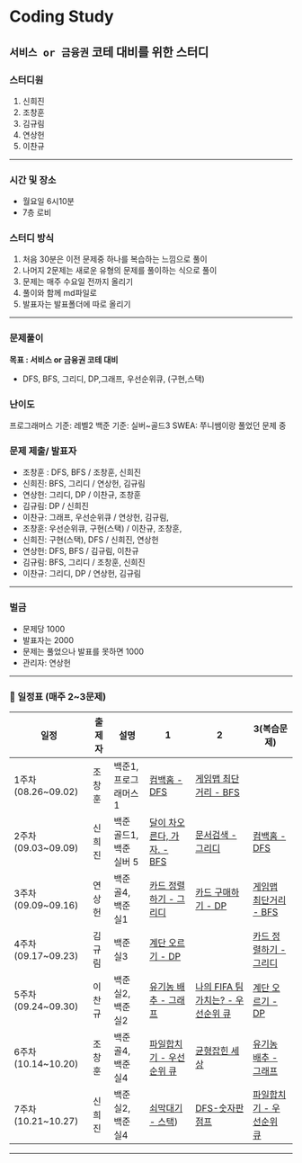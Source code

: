 # Coding Study
`서비스 or 금융권` 코테 대비를 위한 스터디
---

### 스터디원
1. 신희진
2. 조창훈
3. 김규림
4. 연상헌
5. 이찬규
---   

### 시간 및 장소
- 월요일 6시10분
- 7층 로비

### 스터디 방식
1. 처음 30분은 이전 문제중 하나를 복습하는 느낌으로 풀이
2. 나머지 2문제는 새로운 유형의 문제를 풀이하는 식으로 풀이
3. 문제는 매주 수요일 전까지 올리기
4. 풀이와 함께 md파일로
5. 발표자는 발표폴더에 따로 올리기
---

### 문제풀이
**목표 : 서비스 or 금융권 코테 대비**
- DFS, BFS, 그리디, DP,그래프, 우선순위큐, (구현,스택)

### 난이도
프로그래머스 기준: 레벨2
백준 기준: 실버~골드3
SWEA: 쭈니쌤이랑 풀었던 문제 중

### 문제 제출/ 발표자
- 조창훈 : DFS, BFS / 조창훈, 신희진
- 신희진: BFS, 그리디 / 연상헌, 김규림
- 연상헌: 그리디, DP / 이찬규, 조창훈
- 김규림: DP / 신희진
- 이찬규: 그래프, 우선순위큐 / 연상헌, 김규림, 
- 조창훈: 우선순위큐, 구현(스택) / 이찬규, 조창훈, 
- 신희진: 구현(스택), DFS / 신희진, 연상헌
- 연상헌: DFS, BFS / 김규림, 이찬규
- 김규림: BFS, 그리디 / 조창훈, 신희진
- 이찬규: 그리디, DP / 연상헌, 김규림
---

### 벌금
- 문제당 1000
- 발표자는 2000
- 문제는 풀었으나 발표를 못하면 1000
- 관리자: 연상헌

---

### 📆 일정표 (매주 2~3문제)

| 일정                | 출제자 | 설명              | 1                                                          | 2                                                                                | 3(복습문제)                                                                                     |
|-------------------|-----|-----------------|------------------------------------------------------------|----------------------------------------------------------------------------------| ------------------------------------------------------------------------------------- |
| 1주차 (08.26~09.02) | 조창훈 | 백준1, 프로그래머스1    | [컴백홈 - DFS](https://www.acmicpc.net/problem/1189)          | [게임맵 최단거리 - BFS](https://school.programmers.co.kr/learn/courses/30/lessons/1844) |                                                                                       |
| 2주차 (09.03~09.09) | 신희진 | 백준 골드1, 백준 실버 5 | [달이 차오른다, 가자. - BFS](https://www.acmicpc.net/problem/1194) | [문서검색 - 그리디](https://www.acmicpc.net/problem/1543)  |     [컴백홈 - DFS](https://www.acmicpc.net/problem/1189)               |
| 3주차 (09.09~09.16) | 연상헌 | 백준 골4, 백준 실1    | [카드 정렬하기 - 그리디](https://www.acmicpc.net/problem/1715)          | [카드 구매하기 - DP](https://www.acmicpc.net/problem/11052) |  [게임맵 최단거리 - BFS](https://school.programmers.co.kr/learn/courses/30/lessons/1844)  |
| 4주차 (09.17~09.23) | 김규림 | 백준 실3    | [계단 오르기 - DP](https://www.acmicpc.net/problem/2579)         |  |  [카드 정렬하기 - 그리디](https://www.acmicpc.net/problem/1715)  |
| 5주차 (09.24~09.30) | 이찬규 | 백준 실2, 백준 실2    | [유기농 배추 - 그래프](https://www.acmicpc.net/problem/1012)         | [나의 FIFA 팀 가치는? - 우선순위 큐](https://www.acmicpc.net/problem/29160) |  [계단 오르기 - DP](https://www.acmicpc.net/problem/2579)  |
| 6주차 (10.14~10.20) | 조창훈 | 백준 골4, 백준 실4    | [파일합치기 - 우선순위 큐](https://www.acmicpc.net/problem/13975)         | [균형잡힌 세상](https://www.acmicpc.net/problem/4949) | [유기농 배추 - 그래프](https://www.acmicpc.net/problem/1012)|
| 7주차 (10.21~10.27) | 신희진 | 백준 실2, 백준 실4    | [쇠막대기 - 스택](https://www.acmicpc.net/problem/10799))         | [DFS-숫자판 점프](https://www.acmicpc.net/problem/2210) | [파일합치기 - 우선순위 큐](https://www.acmicpc.net/problem/13975)|
<hr>

